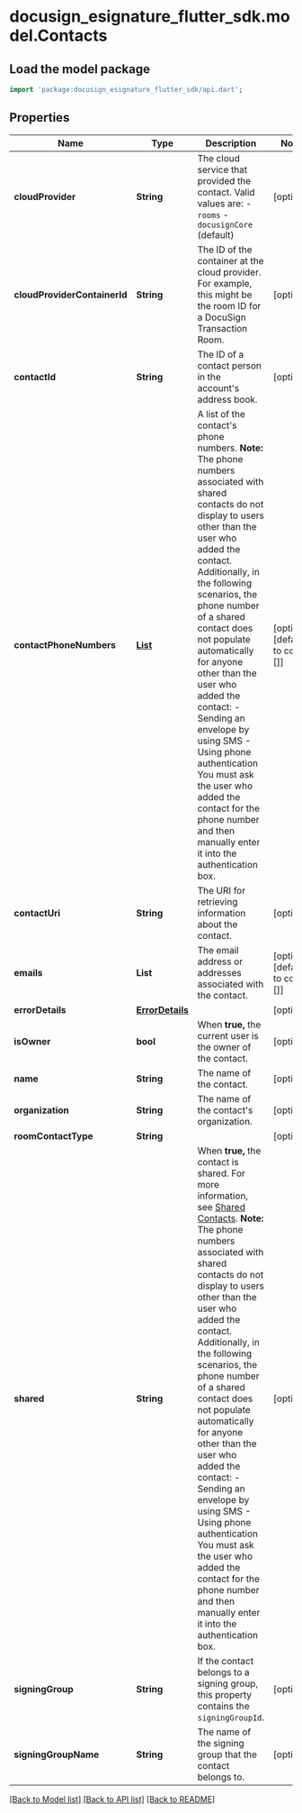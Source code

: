 # docusign_esignature_flutter_sdk.model.Contacts

## Load the model package
```dart
import 'package:docusign_esignature_flutter_sdk/api.dart';
```

## Properties
Name | Type | Description | Notes
------------ | ------------- | ------------- | -------------
**cloudProvider** | **String** | The cloud service that provided the contact. Valid values are:  - `rooms` - `docusignCore` (default)  <!-- Future:  - `Box` - `GoogleDrive` - `Dropbox` - `SalesForce` - `SkyDrive`  --> | [optional] 
**cloudProviderContainerId** | **String** | The ID of the container at the cloud provider. For example, this might be the room ID for a DocuSign Transaction Room. | [optional] 
**contactId** | **String** | The ID of a contact person in the account's address book. | [optional] 
**contactPhoneNumbers** | [**List<ContactPhoneNumber>**](ContactPhoneNumber.md) | A list of the contact's phone numbers.  **Note:** The phone numbers associated with shared contacts do not display to users other than the user who added the contact. Additionally, in the following scenarios, the phone number of a shared contact does not populate automatically for anyone other than the user who added the contact:  - Sending an envelope by using SMS - Using phone authentication  You must ask the user who added the contact for the phone number and then manually enter it into the authentication box. | [optional] [default to const []]
**contactUri** | **String** | The URI for retrieving information about the contact. | [optional] 
**emails** | **List<String>** | The email address or addresses associated with the contact. | [optional] [default to const []]
**errorDetails** | [**ErrorDetails**](ErrorDetails.md) |  | [optional] 
**isOwner** | **bool** | When **true,** the current user is the owner of the contact. | [optional] 
**name** | **String** | The name of the contact. | [optional] 
**organization** | **String** | The name of the contact's organization. | [optional] 
**roomContactType** | **String** |  | [optional] 
**shared** | **String** | When **true,** the contact is shared. For more information, see [Shared Contacts](https://support.docusign.com/guides/ndse-user-guide-manage-contacts).  **Note:** The phone numbers associated with shared contacts do not display to users other than the user who added the contact. Additionally, in the following scenarios, the phone number of a shared contact does not populate automatically for anyone other than the user who added the contact:  - Sending an envelope by using SMS - Using phone authentication  You must ask the user who added the contact for the phone number and then manually enter it into the authentication box. | [optional] 
**signingGroup** | **String** | If the contact belongs to a signing group, this property contains the `signingGroupId`. | [optional] 
**signingGroupName** | **String** | The name of the signing group that the contact belongs to. | [optional] 

[[Back to Model list]](../README.md#documentation-for-models) [[Back to API list]](../README.md#documentation-for-api-endpoints) [[Back to README]](../README.md)


